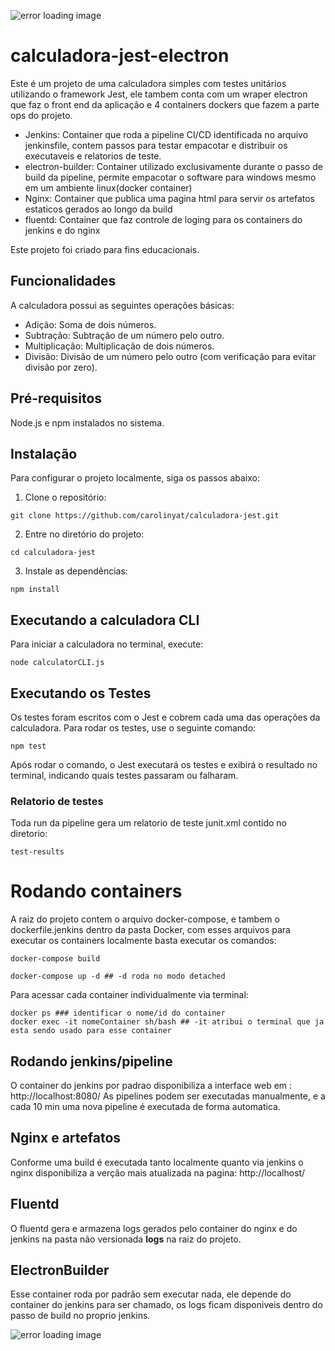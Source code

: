 ﻿![error loading image](https://preview.redd.it/imeanitstrue-v0-f8lk2zyody0e1.jpeg?auto=webp&s=0a4a2589f234fd9e351244bef8fd92a659dbc688)
# calculadora-jest-electron

Este é um projeto de uma calculadora simples com testes unitários utilizando o framework Jest, ele tambem conta com um wraper electron que faz o front end da aplicação e 4 containers dockers que fazem a parte ops do projeto. 

- Jenkins: Container que roda a pipeline CI/CD identificada no arquivo jenkinsfile, contem passos para testar empacotar e distribuir os executaveis e relatorios de teste.
- electron-builder: Container utilizado exclusivamente durante o passo de build da pipeline, permite empacotar o software para windows mesmo em um ambiente linux(docker container)
- Nginx: Container que publica uma pagina html para servir os artefatos estaticos gerados ao longo da build
- fluentd: Container que faz controle de loging para os containers  do jenkins e do nginx

Este projeto foi criado para fins educacionais.

## Funcionalidades

A calculadora possui as seguintes operações básicas:

- Adição: Soma de dois números.
- Subtração: Subtração de um número pelo outro.
- Multiplicação: Multiplicação de dois números.
- Divisão: Divisão de um número pelo outro (com verificação para evitar divisão por zero).

## Pré-requisitos

Node.js e npm instalados no sistema.

## Instalação
Para configurar o projeto localmente, siga os passos abaixo:

1. Clone o repositório:
```
git clone https://github.com/carolinyat/calculadora-jest.git
```

2. Entre no diretório do projeto:
```
cd calculadora-jest
```

3. Instale as dependências:
```
npm install
```

## Executando a calculadora CLI 

Para iniciar a calculadora no terminal, execute:
```
node calculatorCLI.js
```

## Executando os Testes
Os testes foram escritos com o Jest e cobrem cada uma das operações da calculadora. Para rodar os testes, use o seguinte comando:

```
npm test
```

Após rodar o comando, o Jest executará os testes e exibirá o resultado no terminal, indicando quais testes passaram ou falharam.

### Relatorio de testes
Toda run da pipeline gera um relatorio de teste junit.xml contido no diretorio: 

```
test-results
```
# Rodando containers
A raiz do projeto contem o arquivo docker-compose, e tambem o dockerfile.jenkins dentro da pasta Docker, com esses arquivos para executar os containers localmente basta executar os comandos:
```
docker-compose build

docker-compose up -d ## -d roda no modo detached 
```
Para acessar cada container individualmente via terminal:
```
docker ps ### identificar o nome/id do container
docker exec -it nomeContainer sh/bash ## -it atribui o terminal que ja esta sendo usado para esse container
```

## Rodando jenkins/pipeline
O container do jenkins por padrao disponibiliza a interface web em : http://localhost:8080/
As pipelines podem ser executadas manualmente, e a cada 10 min uma nova pipeline é executada de forma automatica. 

## Nginx e artefatos
Conforme uma build é executada tanto localmente quanto via jenkins o nginx disponibiliza a verção mais atualizada na pagina: http://localhost/

## Fluentd 
O fluentd gera e armazena logs gerados pelo container do nginx e do jenkins na pasta não versionada **logs**
na raiz do projeto.

## ElectronBuilder
Esse container roda por padrão sem executar nada, ele depende do container do jenkins para ser chamado, os logs ficam disponiveis dentro do passo de build no proprio jenkins. 

![error loading image](https://external-preview.redd.it/kPQ__at4fKKgnYwxUE1Y50bSW7dMyypwpCgPUmFRg04.jpg?auto=webp&s=f3b7d41ce149fcc8074a02bd90f6d82f59c9544b)
